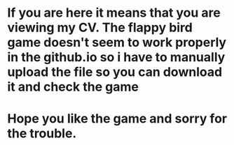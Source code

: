 # If you are here it means that you are viewing my CV. The flappy bird game doesn't seem to work properly in the github.io so i have to manually upload the file so you can download it and check the game
# Hope you like the game and sorry for the trouble.
